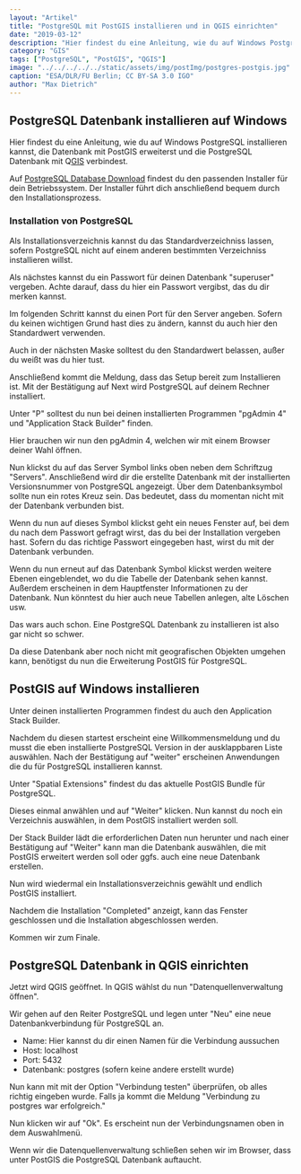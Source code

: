```yaml
---
layout: "Artikel"
title: "PostgreSQL mit PostGIS installieren und in QGIS einrichten"
date: "2019-03-12"
description: "Hier findest du eine Anleitung, wie du auf Windows PostgreSQL installieren kannst, die Datenbank mit PostGIS erweiterst und die PostgreSQL Datenbank mit QGIS verbindest."
category: "GIS"
tags: ["PostgreSQL", "PostGIS", "QGIS"]
image: "../../../../../static/assets/img/postImg/postgres-postgis.jpg"
caption: "ESA/DLR/FU Berlin; CC BY-SA 3.0 IGO"
author: "Max Dietrich"
---
```



## [](#postgresql-datenbank-installieren-auf-windows)PostgreSQL Datenbank installieren auf Windows

Hier findest du eine Anleitung, wie du auf Windows PostgreSQL installieren kannst, die Datenbank mit PostGIS erweiterst und die PostgreSQL Datenbank mit Q[GIS](/gis/was-ist-gis "Was ist GIS?") verbindest.

Auf [PostgreSQL Database Download](https://www.enterprisedb.com/downloads/postgres-postgresql-downloads "PostgreSQL Database Download") findest du den passenden Installer für dein Betriebssystem. Der Installer führt dich anschließend bequem durch den Installationsprozess.

### [](#installation-von-postgresql)Installation von PostgreSQL

Als Installationsverzeichnis kannst du das Standardverzeichniss lassen, sofern PostgreSQL nicht auf einem anderen bestimmten Verzeichniss installieren willst.

Als nächstes kannst du ein Passwort für deinen Datenbank "superuser" vergeben. Achte darauf, dass du hier ein Passwort vergibst, das du dir merken kannst.

Im folgenden Schritt kannst du einen Port für den Server angeben. Sofern du keinen wichtigen Grund hast dies zu ändern, kannst du auch hier den Standardwert verwenden.

Auch in der nächsten Maske solltest du den Standardwert belassen, außer du weißt was du hier tust.

Anschließend kommt die Meldung, dass das Setup bereit zum Installieren ist. Mit der Bestätigung auf Next wird PostgreSQL auf deinem Rechner installiert.

Unter "P" solltest du nun bei deinen installierten Programmen "pgAdmin 4" und "Application Stack Builder" finden.

Hier brauchen wir nun den pgAdmin 4, welchen wir mit einem Browser deiner Wahl öffnen.

Nun klickst du auf das Server Symbol links oben neben dem Schriftzug "Servers". Anschließend wird dir die erstellte Datenbank mit der installierten Versionsnummer von PostgreSQL angezeigt. Über dem Datenbanksymbol sollte nun ein rotes Kreuz sein. Das bedeutet, dass du momentan nicht mit der Datenbank verbunden bist.

Wenn du nun auf dieses Symbol klickst geht ein neues Fenster auf, bei dem du nach dem Passwort gefragt wirst, das du bei der Installation vergeben hast. Sofern du das richtige Passwort eingegeben hast, wirst du mit der Datenbank verbunden.

Wenn du nun erneut auf das Datenbank Symbol klickst werden weitere Ebenen eingeblendet, wo du die Tabelle der Datenbank sehen kannst. Außerdem erscheinen in dem Hauptfenster Informationen zu der Datenbank. Nun könntest du hier auch neue Tabellen anlegen, alte Löschen usw.

Das wars auch schon. Eine PostgreSQL Datenbank zu installieren ist also gar nicht so schwer.

Da diese Datenbank aber noch nicht mit geografischen Objekten umgehen kann, benötigst du nun die Erweiterung PostGIS für PostgreSQL.

## [](#postgis-auf-windows-installieren)PostGIS auf Windows installieren

Unter deinen installierten Programmen findest du auch den Application Stack Builder.

Nachdem du diesen startest erscheint eine Willkommensmeldung und du musst die eben installierte PostgreSQL Version in der ausklappbaren Liste auswählen. Nach der Bestätigung auf "weiter" erscheinen Anwendungen die du für PostgreSQL installieren kannst.

Unter "Spatial Extensions" findest du das aktuelle PostGIS Bundle für PostgreSQL.

Dieses einmal anwählen und auf "Weiter" klicken. Nun kannst du noch ein Verzeichnis auswählen, in dem PostGIS installiert werden soll.

Der Stack Builder lädt die erforderlichen Daten nun herunter und nach einer Bestätigung auf "Weiter" kann man die Datenbank auswählen, die mit PostGIS erweitert werden soll oder ggfs. auch eine neue Datenbank erstellen.

Nun wird wiedermal ein Installationsverzeichnis gewählt und endlich PostGIS installiert.

Nachdem die Installation "Completed" anzeigt, kann das Fenster geschlossen und die Installation abgeschlossen werden.

Kommen wir zum Finale.

## [](#postgresql-datenbank-in-qgis-einrichten)PostgreSQL Datenbank in QGIS einrichten

Jetzt wird QGIS geöffnet. In QGIS wählst du nun "Datenquellenverwaltung öffnen".

Wir gehen auf den Reiter PostgreSQL und legen unter "Neu" eine neue Datenbankverbindung für PostgreSQL an.

*   Name: Hier kannst du dir einen Namen für die Verbindung aussuchen
*   Host: localhost
*   Port: 5432
*   Datenbank: postgres (sofern keine andere erstellt wurde)

Nun kann mit mit der Option "Verbindung testen" überprüfen, ob alles richtig eingeben wurde. Falls ja kommt die Meldung "Verbindung zu postgres war erfolgreich."

Nun klicken wir auf "Ok". Es erscheint nun der Verbindungsnamen oben in dem Auswahlmenü.

Wenn wir die Datenquellenverwaltung schließen sehen wir im Browser, dass unter PostGIS die PostgreSQL Datenbank auftaucht.